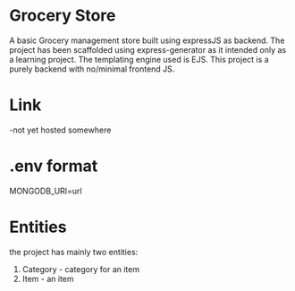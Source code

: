 # Grocery Store

A basic Grocery management store built using expressJS as backend. The project has been scaffolded using express-generator as it intended only as a learning project. The templating engine used is EJS. This project is a purely backend with no/minimal frontend JS.

# Link
-not yet hosted somewhere


# .env format

MONGODB_URI=url

# Entities

the project has mainly two entities:

1. Category - category for an item
2. Item - an item
